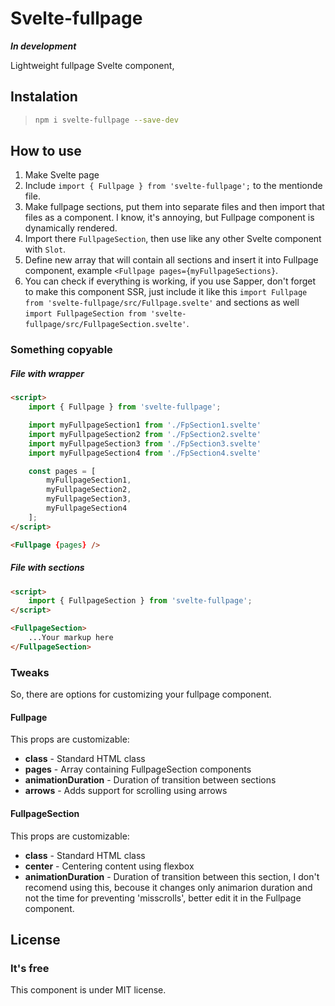 # Svelte-fullpage

***In development***

Lightweight fullpage Svelte component,

## Instalation

> ```bash
> npm i svelte-fullpage --save-dev
> ```

## How to use

1. Make Svelte page
2. Include `import { Fullpage } from 'svelte-fullpage';` to the mentionde file.
3. Make fullpage sections, put them into separate files and then import that files as a component. I know, it's annoying,
but Fullpage component is dynamically rendered.
4. Import there `FullpageSection`, then use like any other Svelte component with `Slot`. 
5. Define new array that will contain all sections and insert it into Fullpage component, example
`<Fullpage pages={myFullpageSections}`.
6. You can check if everything is working, if you use Sapper, don't forget to make this component SSR, just include
it like this `import Fullpage from 'svelte-fullpage/src/Fullpage.svelte'` and sections as well 
`import FullpageSection from 'svelte-fullpage/src/FullpageSection.svelte'`.

### Something copyable

##### File with wrapper

```html
<script>
    import { Fullpage } from 'svelte-fullpage';

    import myFullpageSection1 from './FpSection1.svelte'
    import myFullpageSection2 from './FpSection2.svelte'
    import myFullpageSection3 from './FpSection3.svelte'
    import myFullpageSection4 from './FpSection4.svelte'

    const pages = [
        myFullpageSection1,
        myFullpageSection2,
        myFullpageSection3,
        myFullpageSection4
    ];
</script>

<Fullpage {pages} />
```

##### File with sections

```html
<script>
    import { FullpageSection } from 'svelte-fullpage';
</script>

<FullpageSection>
    ...Your markup here
</FullpageSection>
```

### Tweaks

So, there are options for customizing your fullpage component.

#### Fullpage

This props are customizable:

* **class** - Standard HTML class
* **pages** - Array containing FullpageSection components
* **animationDuration** - Duration of transition between sections
* **arrows** - Adds support for scrolling using arrows

#### FullpageSection

This props are customizable:

* **class** - Standard HTML class
* **center** - Centering content using flexbox
* **animationDuration** - Duration of transition between this section, I don't recomend using this, becouse it changes only
animarion duration and not the time for preventing 'misscrolls', better edit it in the Fullpage component.

## License

### It's free

This component is under MIT license.